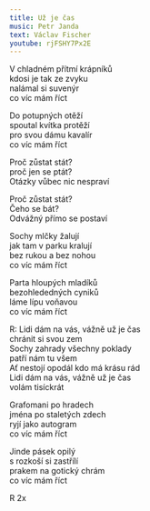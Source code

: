 ```yaml
---
title: Už je čas
music: Petr Janda
text: Václav Fischer
youtube: rjFSHY7Px2E
---
```



V chladném přítmí krápníků  
kdosi je tak ze zvyku  
nalámal si suvenýr  
co víc mám říct  

Do potupných otěží  
spoutal kvítka protěží  
pro svou dámu kavalír  
co víc mám říct

Proč zůstat stát?  
proč jen se ptát?   
Otázky vůbec nic nespraví

Proč zůstat stát?  
Čeho se bát?  
Odvážný přímo se postaví

Sochy mlčky žalují  
jak tam v parku kralují  
bez rukou a bez nohou  
co víc mám říct

Parta hloupých mladíků  
bezohlededných cyniků  
láme lípu voňavou  
co víc mám říct  

R:
Lidi dám na vás, vážně už je čas  
chránit si svou zem  
Sochy zahrady všechny poklady  
patří nám tu všem  
Ať nestojí opodál kdo má krásu rád  
Lidi dám na vás, vážně už je čas  
volám tisíckrát  

Grafomani po hradech  
jména po staletých zdech  
ryjí jako autogram  
co víc mám říct

Jinde pásek opilý  
s rozkoší si zastřílí  
prakem na gotický chrám  
co víc mám říct

R 2x